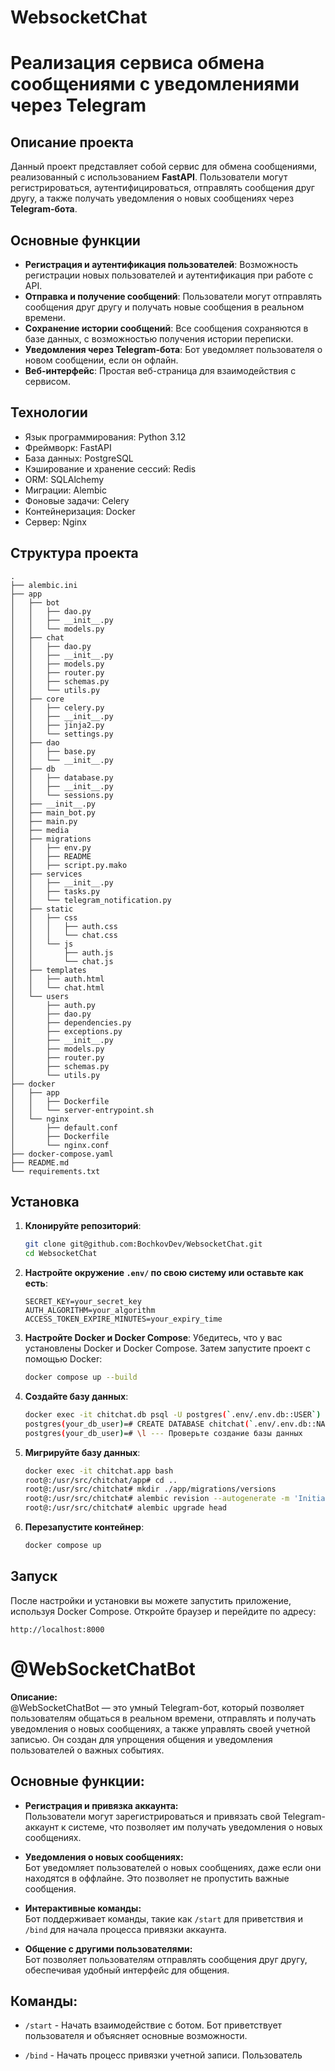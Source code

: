 # WebsocketChat
# Реализация сервиса обмена сообщениями с уведомлениями через Telegram

## Описание проекта

Данный проект представляет собой сервис для обмена сообщениями, реализованный с использованием **FastAPI**. Пользователи могут регистрироваться, аутентифицироваться, отправлять сообщения друг другу, а также получать уведомления о новых сообщениях через **Telegram-бота**. 

## Основные функции

- **Регистрация и аутентификация пользователей**: Возможность регистрации новых пользователей и аутентификация при работе с API.
- **Отправка и получение сообщений**: Пользователи могут отправлять сообщения друг другу и получать новые сообщения в реальном времени.
- **Сохранение истории сообщений**: Все сообщения сохраняются в базе данных, с возможностью получения истории переписки.
- **Уведомления через Telegram-бота**: Бот уведомляет пользователя о новом сообщении, если он офлайн.
- **Веб-интерфейс**: Простая веб-страница для взаимодействия с сервисом.

## Технологии

- Язык программирования: Python 3.12
- Фреймворк: FastAPI
- База данных: PostgreSQL
- Кэширование и хранение сессий: Redis
- ORM: SQLAlchemy
- Миграции: Alembic
- Фоновые задачи: Celery
- Контейнеризация: Docker
- Сервер: Nginx

## Структура проекта

```plaintext
.
├── alembic.ini
├── app
│   ├── bot
│   │   ├── dao.py
│   │   ├── __init__.py
│   │   └── models.py
│   ├── chat
│   │   ├── dao.py
│   │   ├── __init__.py
│   │   ├── models.py
│   │   ├── router.py
│   │   ├── schemas.py
│   │   └── utils.py
│   ├── core
│   │   ├── celery.py
│   │   ├── __init__.py
│   │   ├── jinja2.py
│   │   └── settings.py
│   ├── dao
│   │   ├── base.py
│   │   └── __init__.py
│   ├── db
│   │   ├── database.py
│   │   ├── __init__.py
│   │   └── sessions.py
│   ├── __init__.py
│   ├── main_bot.py
│   ├── main.py
│   ├── media
│   ├── migrations
│   │   ├── env.py
│   │   ├── README
│   │   ├── script.py.mako
│   ├── services
│   │   ├── __init__.py
│   │   ├── tasks.py
│   │   └── telegram_notification.py
│   ├── static
│   │   ├── css
│   │   │   ├── auth.css
│   │   │   └── chat.css
│   │   └── js
│   │       ├── auth.js
│   │       └── chat.js
│   ├── templates
│   │   ├── auth.html
│   │   └── chat.html
│   └── users
│       ├── auth.py
│       ├── dao.py
│       ├── dependencies.py
│       ├── exceptions.py
│       ├── __init__.py
│       ├── models.py
│       ├── router.py
│       ├── schemas.py
│       └── utils.py
├── docker
│   ├── app
│   │   ├── Dockerfile
│   │   └── server-entrypoint.sh
│   └── nginx
│       ├── default.conf
│       ├── Dockerfile
│       └── nginx.conf
├── docker-compose.yaml
├── README.md
└── requirements.txt
```

## Установка

1. **Клонируйте репозиторий**:
   ```bash
   git clone git@github.com:BochkovDev/WebsocketChat.git
   cd WebsocketChat
   ```

2. **Настройте окружение `.env/` по свою систему или оставьте как есть**:
   ```plaintext
   SECRET_KEY=your_secret_key
   AUTH_ALGORITHM=your_algorithm
   ACCESS_TOKEN_EXPIRE_MINUTES=your_expiry_time
   ```
   
3. **Настройте Docker и Docker Compose**:
   Убедитесь, что у вас установлены Docker и Docker Compose. Затем запустите проект с помощью Docker:
   ```bash
   docker compose up --build
   ```
   
4. **Создайте базу данных**:
   ```bash
   docker exec -it chitchat.db psql -U postgres(`.env/.env.db::USER`)
   postgres(your_db_user)=# CREATE DATABASE chitchat(`.env/.env.db::NAME`)
   postgres(your_db_user)=# \l --- Проверьте создание базы данных
   ```

5. **Мигрируйте базу данных**:
   ```bash
   docker exec -it chitchat.app bash
   root@:/usr/src/chitchat/app# cd ..
   root@:/usr/src/chitchat# mkdir ./app/migrations/versions
   root@:/usr/src/chitchat# alembic revision --autogenerate -m 'Initial revision'
   root@:/usr/src/chitchat# alembic upgrade head
   ```

6. **Перезапустите контейнер**:
   ```bash
   docker compose up
   ```

## Запуск

После настройки и установки вы можете запустить приложение, используя Docker Compose. Откройте браузер и перейдите по адресу:
```
http://localhost:8000
```

# @WebSocketChatBot

**Описание:**  
@WebSocketChatBot — это умный Telegram-бот, который позволяет пользователям общаться в реальном времени, отправлять и получать уведомления о новых сообщениях, а также управлять своей учетной записью. Он создан для упрощения общения и уведомления пользователей о важных событиях.

## Основные функции:

- **Регистрация и привязка аккаунта:**  
  Пользователи могут зарегистрироваться и привязать свой Telegram-аккаунт к системе, что позволяет им получать уведомления о новых сообщениях.

- **Уведомления о новых сообщениях:**  
  Бот уведомляет пользователей о новых сообщениях, даже если они находятся в оффлайне. Это позволяет не пропустить важные сообщения.

- **Интерактивные команды:**  
  Бот поддерживает команды, такие как `/start` для приветствия и `/bind` для начала процесса привязки аккаунта.

- **Общение с другими пользователями:**  
  Бот позволяет пользователям отправлять сообщения друг другу, обеспечивая удобный интерфейс для общения.

## Команды:

- `/start` - Начать взаимодействие с ботом. Бот приветствует пользователя и объясняет основные возможности.
  
- `/bind` - Начать процесс привязки учетной записи. Пользователь

